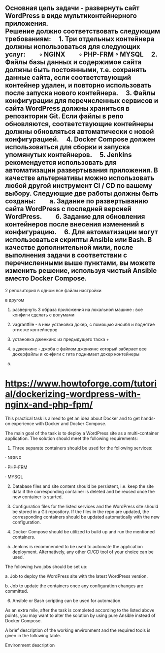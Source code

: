 Основная цель задачи - развернуть сайт WordPress в виде мультиконтейнерного приложения.  
Решение должно соответствовать следующим требованиям:
    1. Три отдельных контейнера должны использоваться для следующих услуг:
        ◦ NGINX
        ◦ PHP-FRM
        ◦ MYSQL
    2. Файлы базы данных и содержимое сайта должны быть постоянными, т.е. сохранять данные сайта, если соответствующий контейнер удален, и повторно использовать после запуска нового контейнера.
    3. Файлы конфигурации для перечисленных сервисов и сайта WordPress должны храниться в репозитории Git. Если файлы в репо обновляются, соответствующие контейнеры должны обновляться автоматически с новой конфигурацией.
    4. Docker Compose должен использоваться для сборки и запуска упомянутых контейнеров.
    5. Jenkins рекомендуется использовать для автоматизации развертывания приложения. В качестве альтернативы можно использовать любой другой инструмент CI / CD по вашему выбору.
Следующие две работы должны быть созданы:
        а. Задание по развертыванию сайта WordPress с последней версией WordPress.
        б. Задание для обновления контейнеров после внесения изменений в конфигурацию.
    6. Для автоматизации могут использоваться скрипты Ansible или Bash.
В качестве дополнительной мили, после выполнения задачи в соответствии с перечисленными выше пунктами, вы можете изменить решение, используя чистый Ansible вместо Docker Compose.
----------------------------------------

2 репозитория в одном все файлы настройки 
        
в другом 


1. развернуть 3 образа приложения на локaльной машине : все конфиги сделать с волумами

2. vagrantfile - в нем установка докер, с помощью ансибл и поднятие этих же контейнеров 


4. установка дженкинс из предыдущего таска + 

5. в дженкинс - джоба с файлом дженкинс 
который забирает все докерфайлы и конфиги с гита
поднимает докер контейнеры

6. 




# https://www.howtoforge.com/tutorial/dockerizing-wordpress-with-nginx-and-php-fpm/


This practical task is aimed to get an idea about Docker and to get hands-on experience with Docker and Docker Compose.

The main goal of the task is to deploy a WordPress site as a multi-container application. The solution should meet the following requirements:

1. Three separate containers should be used for the following services:

· NGINX

· PHP-FRM

· MYSQL

2. Database files and site content should be persistent, i.e. keep the site data if the corresponding container is deleted and be reused once the new container is started.

3. Configuration files for the listed services and the WordPress site should be stored in a Git repository. If the files in the repo are updated, the corresponding containers should be updated automatically with the new configuration.

4. Docker Compose should be utilized to build up and run the mentioned containers.

5. Jenkins is recommended to be used to automate the application deployment. Alternatively, any other CI/CD tool of your choice can be used.

The following two jobs should be set up:

a. Job to deploy the WordPress site with the latest WordPress version.

b. Job to update the containers once any configuration changes are committed.

6. Ansible or Bash scripting can be used for automation.

As an extra mile, after the task is completed according to the listed above points, you may want to alter the solution by using pure Ansible instead of Docker Compose.

A brief description of the working environment and the required tools is given in the following table.

Environment description


